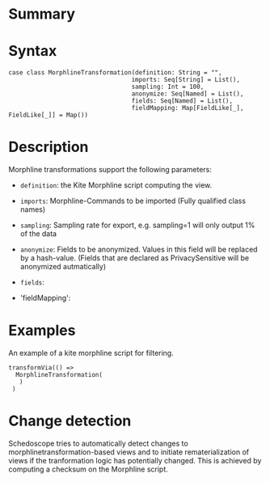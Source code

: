 # Summary



# Syntax

    case class MorphlineTransformation(definition: String = "",
                                      imports: Seq[String] = List(),
                                      sampling: Int = 100,
                                      anonymize: Seq[Named] = List(),
                                      fields: Seq[Named] = List(),
                                      fieldMapping: Map[FieldLike[_], FieldLike[_]] = Map())

# Description

Morphline transformations support the following parameters:

* `definition`: the Kite Morphline script computing the view. 

* `imports`: Morphline-Commands to be imported (Fully qualified class names)

* `sampling`: Sampling rate for export, e.g. sampling=1 will only output 1% of the data 

* `anonymize`: Fields to be anonymized. Values in this field will be replaced by a hash-value. (Fields that are declared as PrivacySensitive will be anonymized autmatically)

* `fields`:
* 'fieldMapping':


# Examples

An example of a kite morphline script for filtering.

    transformVia(() =>
      MorphlineTransformation(
       )
     )


# Change detection

Schedoscope tries to automatically detect changes to morphlinetransformation-based views and to initiate rematerialization of views if the tranformation logic has potentially changed. This is achieved by computing a checksum on the Morphline script.
